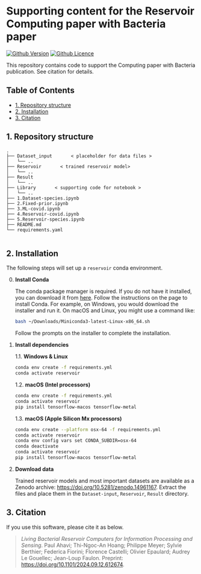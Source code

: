# Supporting content for the Reservoir Computing paper with Bacteria paper

[![Github Version](https://img.shields.io/github/v/release/brsynth/molecule-signature-paper?display_name=tag&sort=semver&logo=github)](version)
[![Github Licence](https://img.shields.io/github/license/brsynth/molecule-signature-paper?logo=github)](LICENSE.md)

This repository contains code to support the Computing paper with Bacteria publication. See citation for details.

## Table of Contents
- [1. Repository structure](#1-repository-structure)
- [2. Installation](#2-installation)
- [3. Citation](#3-citation)

## 1. Repository structure

```text
.
├── Dataset_input       < placeholder for data files >
│   └── ..
├── Reservoir       < trained reservoir model>
│   └── ..
├── Result     
│   └── ..
├── Library       < supporting code for notebook >
│   └── ..
├── 1.Dataset-species.ipynb
├── 2.Fixed-prior.ipynb
├── 3.ML-covid.ipynb
├── 4.Reservoir-covid.ipynb
├── 5.Reservoir-species.ipynb
├── README.md
└── requirements.yaml


```
## 2. Installation

The following steps will set up a `reservoir` conda environment.

0. **Install Conda**

    The conda package manager is required. If you do not have it installed, you
    can download it from [here](https://docs.conda.io/en/latest/miniconda.html).
    Follow the instructions on the page to install Conda. For example, on
    Windows, you would download the installer and run it. On macOS and Linux,
    you might use a command like:

    ```bash
    bash ~/Downloads/Miniconda3-latest-Linux-x86_64.sh
    ```

    Follow the prompts on the installer to complete the installation.

1. **Install dependencies**

    1.1. **Windows & Linux**

    ```bash
    conda env create -f requirements.yml
    conda activate reservoir
    ```

    1.2. **macOS (Intel processors)**

    ```bash
    conda env create -f requirements.yml
    conda activate reservoir
    pip install tensorflow-macos tensorflow-metal
    ```

    1.3. **macOS (Apple Silicon Mx processors)**

    ```bash
    conda env create --platform osx-64 -f requirements.yml
    conda activate reservoir
    conda env config vars set CONDA_SUBDIR=osx-64
    conda deactivate
    conda activate reservoir
    pip install tensorflow-macos tensorflow-metal
    ```

2. **Download data**

    Trained reservoir models and most important datasets are available as a Zenodo archive: <https://doi.org/10.5281/zenodo.14961167>. Extract the files and place them in the `Dataset-input`, `Reservoir`, `Result` directory.
   
## 3. Citation

If you use this software, please cite it as below.

> *Living Bacterial Reservoir Computers for Information Processing and Sensing*. Paul Ahavi; Thi-Ngoc-An Hoang; Philippe Meyer; Sylvie Berthier; Federica Fiorini; Florence Castelli; Olivier Epaulard; Audrey Le Gouellec; Jean-Loup Faulon. Preprint: <https://doi.org/10.1101/2024.09.12.612674>.
